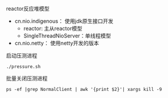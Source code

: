 reactor反应堆模型  

- cn.nio.indigenous： 使用jdk原生接口开发
  - reactor: 主从reactor模型
  - SingleThreadNioServer：单线程模型
- cn.nio.netty： 使用netty开发的版本

启动压测进程 
```shell
./pressure.sh
```

批量关闭压测进程

```shell
ps -ef |grep NormalClient | awk '{print $2}'| xargs kill -9
```